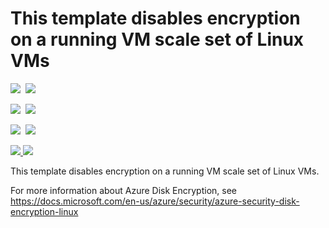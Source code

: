 # This template disables encryption on a running VM scale set of Linux VMs

<IMG SRC="https://azbotstorage.blob.core.windows.net/badges/201-decrypt-vmss-linux/PublicLastTestDate.svg" />&nbsp;
<IMG SRC="https://azbotstorage.blob.core.windows.net/badges/201-decrypt-vmss-linux/PublicDeployment.svg" />&nbsp;

<IMG SRC="https://azbotstorage.blob.core.windows.net/badges/201-decrypt-vmss-linux/FairfaxLastTestDate.svg" />&nbsp;
<IMG SRC="https://azbotstorage.blob.core.windows.net/badges/201-decrypt-vmss-linux/FairfaxDeployment.svg" />&nbsp;

<IMG SRC="https://azbotstorage.blob.core.windows.net/badges/201-decrypt-vmss-linux/BestPracticeResult.svg" />&nbsp;
<IMG SRC="https://azbotstorage.blob.core.windows.net/badges/201-decrypt-vmss-linux/CredScanResult.svg" />&nbsp;

<a href="https://portal.azure.com/#create/Microsoft.Template/uri/https%3A%2F%2Fraw.githubusercontent.com%2Fazure%2Fazure-quickstart-templates%2Fmaster%2F201-decrypt-vmss-linux%2Fazuredeploy.json" target="_blank">
    <img src="http://azuredeploy.net/deploybutton.png"/>
</a>
<a href="http://armviz.io/#/?load=https%3A%2F%2Fraw.githubusercontent.com%2Fazure%2Fazure-quickstart-templates%2Fmaster%2F201-decrypt-vmss-linux%2Fazuredeploy.json" target="_blank">
    <img src="http://armviz.io/visualizebutton.png"/>
</a>

This template disables encryption on a running VM scale set of Linux VMs.

For more information about Azure Disk Encryption, see https://docs.microsoft.com/en-us/azure/security/azure-security-disk-encryption-linux
